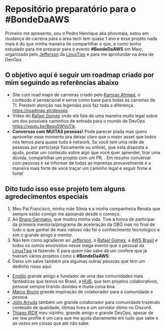 # Repositório preparatório para o #BondeDaAWS

 Primeiro me apresento, sou o Pedro Henrique aka phovmaia, estou em mudança de carreira para a área tech tem quase 1 ano e esse projeto nada mais é do que minha maneira de compartilhar o que, e como tenho estudado para me preparar para o evento **#BondeDaAWS** em Maio, organizado pelo [Jefferson](https://twitter.com/badtux_) da [LinuxTips](https://www.linuxtips.io/) e para me aprofundar na área de DevOps.

## O objetivo aqui é seguir um roadmap criado por mim seguindo as referências abaixo

- Site com road maps de carreiras criado pelo [Kamran Ahmed](https://twitter.com/kamranahmedse), o conteúdo é sensacional e serve como base para todas as carreiras de TI. Prestem atenção nas legendas pois faz toda a diferença <https://roadmap.sh/devops>.
- Vídeo do [Rafael Gomex](https://twitter.com/gomex) onde ele fala de uma maneira muito legal sobre um dos possíveis caminhos de entrada para o mundo de DevOps <https://youtu.be/Bequ5WVoTjk>.
- **Conversas com MUITAS pessoas!** Pode parecer piada mas quero aproveitar esse momento pra deixar claro que o maior asset que todos nós temos para quase tudo é network. Se você tem uma rede de pessoas por perto(seja fisicamente ou online), que está disposta a ajuda, postar um conteúdo sobre algo que você quer aprender, tirar uma dúvida, compartilhar um projeto com um PR, . Em resumo conversar com pessoas e se informar de todas as maneiras provavelmente é a maneira mais forte de você traçar um caminho legal e seguir firme e forte!

<!-- # ROADMAP VAI AQUI -->

## Dito tudo isso esse projeto tem alguns agredecimentos especiais

1. Meu Pai Francisco, minha mãe Sônia e a minha companheira Renata que sempre estão comigo me apoiando desde o começo.
2. Ao [Bruno Germano](https://twitter.com/egermano), que mudou minha vida. Tive a honra de participar da primeira mentoria/programa de aceleração da OBG mas no final de tudo o que ganhei de mais valioso não foi o conhecimento tecnológico e sim o grande amigo e mentor.
3. Não tem como agradecer ao  [Jefferson](https://twitter.com/badtux_), o [Rafael Gomex](https://twitter.com/gomex), a [AWS Brasil](https://twitter.com/AWSBrasil) e todos os outros envolvidos nesse mega evento que o pessoal da [LinuxTips](https://www.linuxtips.io/) tá fazendo. E para quem não sabe dá um confere que já tiveram vários projetos como o **#BondeDaAWS**.
4. Deixo um salve também pra algumas outras pessoas que tem um dedinho nisso aqui:

- [Emídio](https://www.twitch.tv/em1dio) grande amigo e fundador de uma das comunidades mais fantásticas que temos no Brasil, a [HUB](https://ahub.tech/), que tem projetos colaborativos, pessoal sempre tirando dúvidas e muita coisa boa.
- [Marco Bruno](https://twitter.com/marcobrunodev) grande inspiração de colaborador para a comunidade e pessoa.
- [Júlio Arruda](https://twitter.com/julioarrudaC) também um grande colaborador para comunidade trazendo conteúdo de qualidade, ótimas lives e um servidor ótimo no Discord.
- [Thiago IRDX](https://twitter.com/irad3x) meu vizinho, grande amigo e grande DevOps, apesar de ser low profile é um cara que me ajuda diariamente em tudo que sabe e as vezes em coisas que até não sabe.
